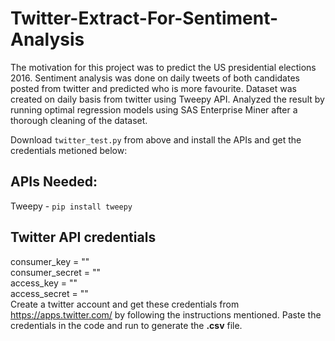# Twitter-Extract-For-Sentiment-Analysis
The motivation for this project was to predict the US presidential elections 2016. 
Sentiment analysis was done on daily tweets of both candidates posted from twitter and predicted who is more favourite. 
Dataset was created on daily basis from twitter using Tweepy API. Analyzed the result by running optimal regression models 
using SAS Enterprise Miner after a thorough cleaning of the dataset. 

Download `twitter_test.py` from above and install the APIs and get the credentials metioned below:  
## APIs Needed: ##
Tweepy - `pip install tweepy`

## Twitter API credentials ##
consumer_key = "" <br /> 
consumer_secret = "" <br /> 
access_key = "" <br /> 
access_secret = "" <br /> 
Create a twitter account and get these credentials from https://apps.twitter.com/ by following the instructions mentioned. Paste the 
credentials in the code and run to generate the **.csv** file.

